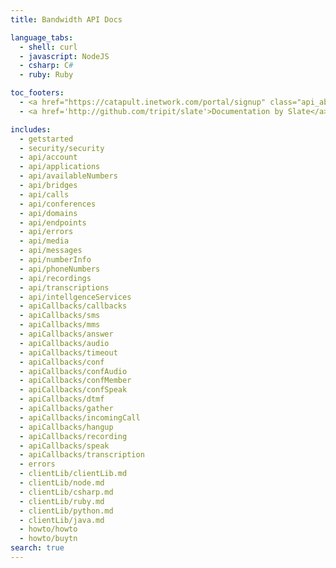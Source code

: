 ```yaml
---
title: Bandwidth API Docs

language_tabs:
  - shell: curl
  - javascript: NodeJS
  - csharp: C#
  - ruby: Ruby

toc_footers:
  - <a href="https://catapult.inetwork.com/portal/signup" class="api_ab_cta">Sign up for free</a>
  - <a href='http://github.com/tripit/slate'>Documentation by Slate</a>

includes:
  - getstarted
  - security/security
  - api/account
  - api/applications
  - api/availableNumbers
  - api/bridges
  - api/calls
  - api/conferences
  - api/domains
  - api/endpoints
  - api/errors
  - api/media
  - api/messages
  - api/numberInfo
  - api/phoneNumbers
  - api/recordings
  - api/transcriptions
  - api/intellgenceServices
  - apiCallbacks/callbacks
  - apiCallbacks/sms
  - apiCallbacks/mms
  - apiCallbacks/answer
  - apiCallbacks/audio
  - apiCallbacks/timeout
  - apiCallbacks/conf
  - apiCallbacks/confAudio
  - apiCallbacks/confMember
  - apiCallbacks/confSpeak
  - apiCallbacks/dtmf
  - apiCallbacks/gather
  - apiCallbacks/incomingCall
  - apiCallbacks/hangup
  - apiCallbacks/recording
  - apiCallbacks/speak
  - apiCallbacks/transcription
  - errors
  - clientLib/clientLib.md
  - clientLib/node.md
  - clientLib/csharp.md
  - clientLib/ruby.md
  - clientLib/python.md
  - clientLib/java.md
  - howto/howto
  - howto/buytn
search: true
---
```


